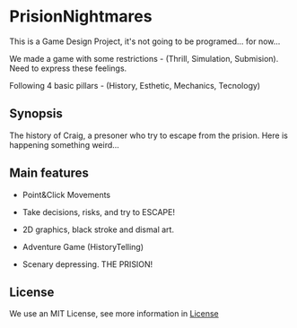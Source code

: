 # PrisionNightmares

This is a Game Design Project, it's not going to be programed... for now...

We made a game with some restrictions - (Thrill, Simulation, Submision).
Need to express these feelings.

Following 4 basic pillars - (History, Esthetic, Mechanics, Tecnology)

**Synopsis**
--------
The history of Craig, a presoner who try to escape from the prision. Here is happening something weird...

## Main features

* Point&Click Movements
* Take decisions, risks, and try to ESCAPE!

* 2D graphics, black stroke and dismal art.
* Adventure Game (HistoryTelling)
* Scenary depressing. THE PRISION!


## License
We use an MIT License, see more information in [License](https://github.com/dandraws21/PrisionNightmares/blob/master/LICENSE)
